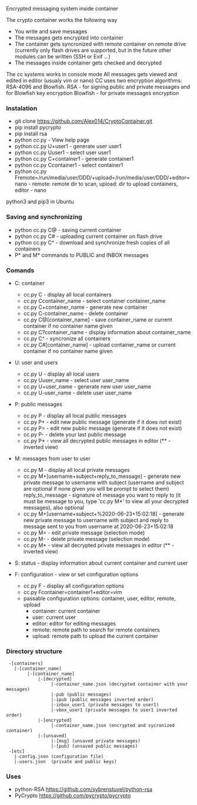 Encrypted messaging system inside container

The crypto container works the following way
* You write and save messages
* The messages gets encrypted into container
* The container gets syncronized with remote container on remote drive (currently only flash drives are supported, but in the future other modules can be written (SSH or Exif ...)
* The messages inside container gets checked and decrypted

The cc systems works in console mode
All messages gets viewed and edited in editor (usualy vim or nano)
CC uses two encryption algorithms: RSA-4096 and Blowfish.
RSA - for signing public and private messages and for Blowfish key encryption
Blowfish - for private messages encryption

### Instalation

* git clone https://github.com/Alex014/CryptoContainer.git
* pip install pycrypto
* pip install rsa
* python cc.py - View help page
* python cc.py U+user1 - generate user user1
* python cc.py Uuser1 - select user user1
* python cc.py C+container1 - generate container1
* python cc.py Ccontainer1 - select container1
* python cc.py Fremote=/run/media/user/DDD/+upload=/run/media/user/DDD/+editor=nano - remote: remote dir to scan, upload: dir to upload containers, editor - nano
 
 python3 and pip3 in Ubuntu
 
### Saving and synchronizing

* python cc.py C@ - saving current container
* python cc.py C# - uploading current container on flash drive
* python cc.py C^ - download and synchronize fresh copies of all containers 
* P* and M* commands to PUBLIC and INBOX messages
  
### Comands
 * C: container
    - cc.py C - display all local containers
    - cc.py Ccontainer_name - select container container_name
    - cc.py C+container_name - generate new container
    - cc.py C-container_name - delete container
    - cc.py C@[container_name] - save container_name or current container if no container name given
    - cc.py C?container_name - display information about container_name
    - cc.py C^ - syncronize all containers
    - cc.py C#[container_name] - upload container_name or current container if no container name given
 * U: user and users
    - cc.py U - display all local users
    - cc.py Uuser_name - select user user_name
    - cc.py U+user_name - generate new user user_name
    - cc.py U-user_name - delete user user_name
 * P: public messages
    - cc.py P - display all local public messages
    - cc.py P+ - edit new public message (generate if it does not exist)
    - cc.py P= - edit new public message (generate if it does not exist)
    - cc.py P- - delete your last public message
    - cc.py P* - view all decrypted public messages in editor (** - inverted view)
 * M: messages from user to user
    - cc.py M - display all local private messages
    - cc.py M+[username+subject+reply_to_message] - generate new private message to username with subject
(username and subject are optional if none given you will be prompt to select them)
reply_to_message - signature of message you want to reply to (it must be message to you, type 'cc.py M*' to view all your decrypted messages), also optional
    - cc.py M+[username+subject+%2020-06-23+15:02:18] - generate new private message to username with subject and reply to message sent to you from username at 2020-06-23+15:02:18
    - cc.py M= - edit private message (selection mode)
    - cc.py M- - delete private message (selection mode)
    - cc.py M* - view all decrypted private messages in editor (** - inverted view)

 * S: status - display information about current container and current user
 * F: configuration - view or set configuration options
    - cc.py F - display all configuration options
    - cc.py Fcontainer=container1+editor=vim
    - passable configuration options: container, user, editor, remote, upload
        - container: current container
        - user: current user
        - editor: editor for editing messages
        - remote: remote path to search for remote containers
        - upload: remote path to upload the current container

### Directory structure
```
 -[containers]
   |-[container_name]
        |-[container_name]
            |-[decrypted]
                 |-container_name.json (decrypted container with your messages)
                 |-pub (public messages)
                 |-ipub (public messages inverted order)
                 |-inbox_user1 (private messages to user1)
                 |-vbox_user1 (private messages to user1 inverted order)
            |-[encrypted]
                 |-container_name.json (encrypted and sycronized container)
            |-[unsaved]
                 |-[msg] (unsaved private messages)
                 |-[pub] (unsaved public messages)
 -[etc]
   |-config.json (configuration file)
   |-users.json  (private and public keys)
```

### Uses

* python-RSA https://github.com/sybrenstuvel/python-rsa
* PyCrypto https://github.com/pycrypto/pycrypto